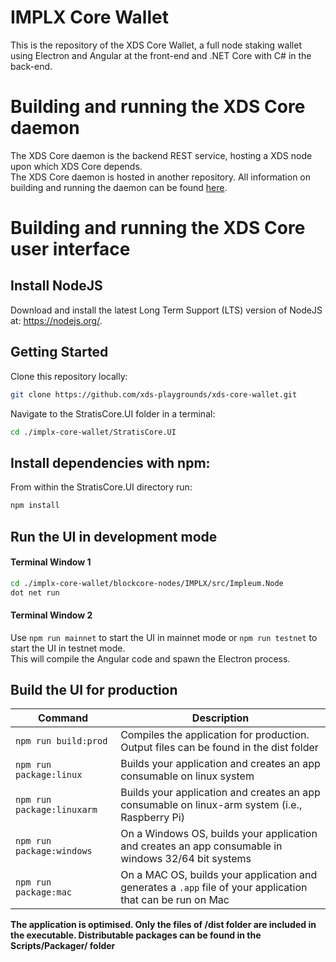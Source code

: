 # IMPLX Core Wallet

This is the repository of the XDS Core Wallet, a full node staking wallet using Electron and Angular at the front-end and .NET Core with C# in the back-end.

# Building and running the XDS Core daemon

The XDS Core daemon is the backend REST service, hosting a XDS node upon which XDS Core depends.  
The XDS Core daemon is hosted in another repository. All information on building and running the daemon can be found [here](https://github.com/block-core/blockcore-nodes).

# Building and running the XDS Core user interface

## Install NodeJS

Download and install the latest Long Term Support (LTS) version of NodeJS at: https://nodejs.org/. 

## Getting Started

Clone this repository locally:

``` bash
git clone https://github.com/xds-playgrounds/xds-core-wallet.git
```

Navigate to the StratisCore.UI folder in a terminal:
``` bash
cd ./implx-core-wallet/StratisCore.UI
```

## Install dependencies with npm:

From within the StratisCore.UI directory run:

``` bash
npm install
```

## Run the UI in development mode

#### Terminal Window 1
``` bash
cd ./implx-core-wallet/blockcore-nodes/IMPLX/src/Impleum.Node
dot net run
```

#### Terminal Window 2
Use `npm run mainnet` to start the UI in mainnet mode or `npm run testnet` to start the UI in testnet mode.  
This will compile the Angular code and spawn the Electron process.

## Build the UI for production

|Command|Description|
|--|--|
|`npm run build:prod`| Compiles the application for production. Output files can be found in the dist folder |
|`npm run package:linux`| Builds your application and creates an app consumable on linux system |
|`npm run package:linuxarm`| Builds your application and creates an app consumable on linux-arm system (i.e., Raspberry Pi) |
|`npm run package:windows`| On a Windows OS, builds your application and creates an app consumable in windows 32/64 bit systems |
|`npm run package:mac`|  On a MAC OS, builds your application and generates a `.app` file of your application that can be run on Mac |

**The application is optimised. Only the files of /dist folder are included in the executable. Distributable packages can be found in the Scripts/Packager/ folder**
